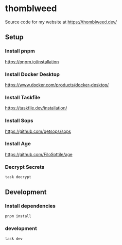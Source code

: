 # thomblweed

Source code for my website at https://thomblweed.dev/

## Setup

### Install pnpm

https://pnpm.io/installation

### Install Docker Desktop

https://www.docker.com/products/docker-desktop/

### Install Taskfile

https://taskfile.dev/installation/

### Install Sops

https://github.com/getsops/sops

### Install Age

https://github.com/FiloSottile/age

### Decrypt Secrets

```sh
task decrypt
```

## Development

### Install dependencies

```sh
pnpm install
```

### development

```sh
task dev
```
